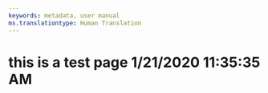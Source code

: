 ```yaml
---
keywords: metadata, user manual
ms.translationtype: Human Translation
---
```

# this is a test page 1/21/2020 11:35:35 AM